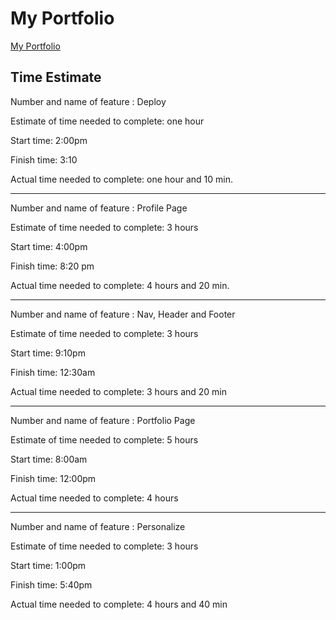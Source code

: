 # My Portfolio
[My Portfolio](https://renad-portfolio.netlify.app)

## Time Estimate

Number and name of feature : Deploy

Estimate of time needed to complete: one hour

Start time: 2:00pm

Finish time: 3:10 

Actual time needed to complete: one hour and 10 min.

___

Number and name of feature : Profile Page

Estimate of time needed to complete: 3 hours

Start time: 4:00pm

Finish time: 8:20 pm

Actual time needed to complete: 4 hours and 20 min.

___

Number and name of feature : Nav, Header and Footer

Estimate of time needed to complete: 3 hours

Start time: 9:10pm

Finish time: 12:30am

Actual time needed to complete: 3 hours and 20 min 

___

Number and name of feature : Portfolio Page

Estimate of time needed to complete: 5 hours

Start time: 8:00am

Finish time: 12:00pm

Actual time needed to complete: 4 hours

___

Number and name of feature : Personalize

Estimate of time needed to complete: 3 hours

Start time: 1:00pm

Finish time: 5:40pm

Actual time needed to complete: 4 hours and 40 min